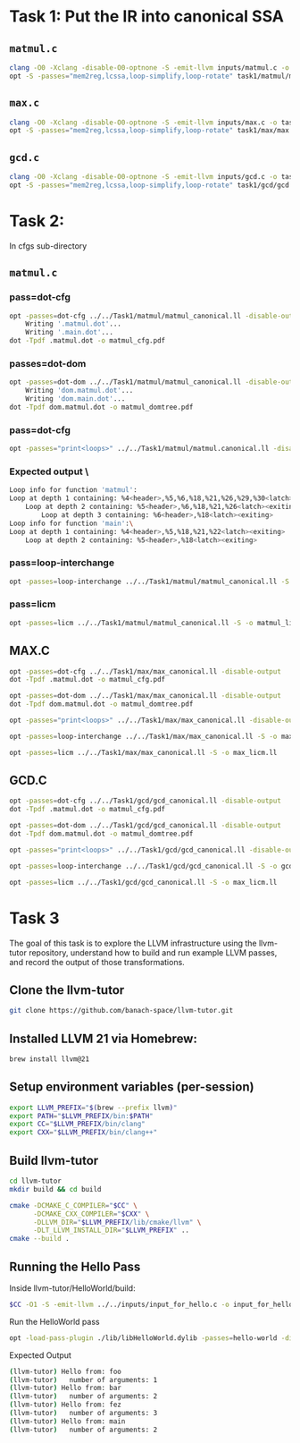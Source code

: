 # Task 1: Put the IR into canonical SSA

## `matmul.c`
```bash
clang -O0 -Xclang -disable-O0-optnone -S -emit-llvm inputs/matmul.c -o task1/matmul/matmul.ll
opt -S -passes="mem2reg,lcssa,loop-simplify,loop-rotate" task1/matmul/matmul.ll -o task1/matmul/matmul.canonical.ll
```

## `max.c`
```bash
clang -O0 -Xclang -disable-O0-optnone -S -emit-llvm inputs/max.c -o task1/max/max.ll
opt -S -passes="mem2reg,lcssa,loop-simplify,loop-rotate" task1/max/max.ll -o task1/max/max.canonical.ll
```

## `gcd.c`
```bash
clang -O0 -Xclang -disable-O0-optnone -S -emit-llvm inputs/gcd.c -o task1/gcd/gcd.ll
opt -S -passes="mem2reg,lcssa,loop-simplify,loop-rotate" task1/gcd/gcd.ll -o task1/gcd/gcd.canonical.ll
```

# Task 2: 
In cfgs sub-directory 
## `matmul.c` 
### pass=dot-cfg

```bash
opt -passes=dot-cfg ../../Task1/matmul/matmul_canonical.ll -disable-output
    Writing '.matmul.dot'...
    Writing '.main.dot'...
dot -Tpdf .matmul.dot -o matmul_cfg.pdf
```
###  passes=dot-dom
```bash
opt -passes=dot-dom ../../Task1/matmul/matmul_canonical.ll -disable-output
    Writing 'dom.matmul.dot'...
    Writing 'dom.main.dot'...
dot -Tpdf dom.matmul.dot -o matmul_domtree.pdf
```
### pass=dot-cfg
```bash
opt -passes="print<loops>" ../../Task1/matmul/matmul.canonical.ll -disable-output
```
### Expected output \
```bash
Loop info for function 'matmul':
Loop at depth 1 containing: %4<header>,%5,%6,%18,%21,%26,%29,%30<latch><exiting>
    Loop at depth 2 containing: %5<header>,%6,%18,%21,%26<latch><exiting>
        Loop at depth 3 containing: %6<header>,%18<latch><exiting>
Loop info for function 'main':\
Loop at depth 1 containing: %4<header>,%5,%18,%21,%22<latch><exiting>
    Loop at depth 2 containing: %5<header>,%18<latch><exiting>
```
### pass=loop-interchange
```bash
opt -passes=loop-interchange ../../Task1/matmul/matmul_canonical.ll -S -o matmul_interchanged.ll
```

### pass=licm
```bash
opt -passes=licm ../../Task1/matmul/matmul_canonical.ll -S -o matmul_licm.ll
```

## MAX.C
```bash
opt -passes=dot-cfg ../../Task1/max/max_canonical.ll -disable-output
dot -Tpdf .matmul.dot -o matmul_cfg.pdf
```
```bash
opt -passes=dot-dom ../../Task1/max/max_canonical.ll -disable-output
dot -Tpdf dom.matmul.dot -o matmul_domtree.pdf
```
```bash
opt -passes="print<loops>" ../../Task1/max/max_canonical.ll -disable-output
```
```bash
opt -passes=loop-interchange ../../Task1/max/max_canonical.ll -S -o max_interchanged.ll
```
```bash
opt -passes=licm ../../Task1/max/max_canonical.ll -S -o max_licm.ll
```
## GCD.C
```bash
opt -passes=dot-cfg ../../Task1/gcd/gcd_canonical.ll -disable-output
dot -Tpdf .matmul.dot -o matmul_cfg.pdf
```
```bash
opt -passes=dot-dom ../../Task1/gcd/gcd_canonical.ll -disable-output
dot -Tpdf dom.matmul.dot -o matmul_domtree.pdf
```
```bash
opt -passes="print<loops>" ../../Task1/gcd/gcd_canonical.ll -disable-output
```
```bash
opt -passes=loop-interchange ../../Task1/gcd/gcd_canonical.ll -S -o gcd_interchanged.ll
```
```bash
opt -passes=licm ../../Task1/gcd/gcd_canonical.ll -S -o max_licm.ll
```

# Task 3
The goal of this task is to explore the LLVM infrastructure using the llvm-tutor repository, understand how to build and run example LLVM passes, and record the output of those transformations.

## Clone the llvm-tutor
```bash
git clone https://github.com/banach-space/llvm-tutor.git
```
## Installed LLVM 21 via Homebrew:
```bash
brew install llvm@21
```
## Setup environment variables (per-session)
```bash
export LLVM_PREFIX="$(brew --prefix llvm)"
export PATH="$LLVM_PREFIX/bin:$PATH"
export CC="$LLVM_PREFIX/bin/clang"
export CXX="$LLVM_PREFIX/bin/clang++"
```
## Build llvm-tutor
```bash
cd llvm-tutor
mkdir build && cd build
```
```bash
cmake -DCMAKE_C_COMPILER="$CC" \
      -DCMAKE_CXX_COMPILER="$CXX" \
      -DLLVM_DIR="$LLVM_PREFIX/lib/cmake/llvm" \
      -DLT_LLVM_INSTALL_DIR="$LLVM_PREFIX" ..
cmake --build .
```
## Running the Hello Pass
Inside llvm-tutor/HelloWorld/build:
```bash
$CC -O1 -S -emit-llvm ../../inputs/input_for_hello.c -o input_for_hello.ll
```
Run the HelloWorld pass
```bash
opt -load-pass-plugin ./lib/libHelloWorld.dylib -passes=hello-world -disable-output input_for_hello.ll
```
Expected Output

```bash
(llvm-tutor) Hello from: foo
(llvm-tutor)   number of arguments: 1
(llvm-tutor) Hello from: bar
(llvm-tutor)   number of arguments: 2
(llvm-tutor) Hello from: fez
(llvm-tutor)   number of arguments: 3
(llvm-tutor) Hello from: main
(llvm-tutor)   number of arguments: 2
```
